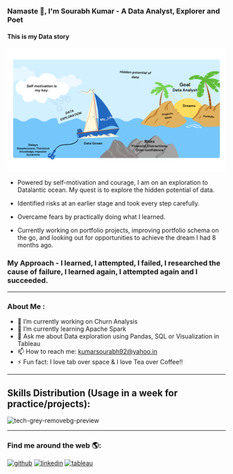 ### Namaste 🙏, I'm Sourabh Kumar - A Data Analyst, Explorer and Poet
#### This is my Data story
![This is my Data story](https://github.com/sou7500/sou7500/blob/main/Data%20Analyst.png)

* Powered by self-motivation and courage, I am on an exploration to Datalantic ocean. My quest is to explore the hidden potential of data.

* Identified risks at an earlier stage and took every step carefully.

* Overcame fears by practically doing what I learned.

* Currently working on portfolio projects, improving portfolio schema on the go, and looking out for opportunities to achieve the dream I had 8 months ago.

### My Approach -  I learned, I attempted, I failed, I researched the cause of failure, I learned again, I attempted again and I succeeded.

----

### About Me :

- 🔭 I’m currently working on Churn Analysis 
- 🌱 I’m currently learning Apache Spark 
- 💬 Ask me about Data exploration using Pandas, SQL or Visualization in Tableau 
- 📫 How to reach me: kumarsourabh92@yahoo.in 
- ⚡ Fun fact: I love tab over space & I love Tea over Coffee!! 

-----

## Skills Distribution (Usage in a week for practice/projects): 

![tech-grey-removebg-preview](https://user-images.githubusercontent.com/109259266/208537040-ff92d320-b3aa-4816-ba6f-d30d5393ad4f.png)

------




### Find me around the web 🌎: 

[<img src='https://user-images.githubusercontent.com/109259266/208538083-c823d701-9c96-40e9-8e47-af6cc03d6150.png' alt='github' height='70'>](https://github.com/Sou7500)  [<img src='https://user-images.githubusercontent.com/109259266/208538362-37ef372c-befd-4a3d-9ba1-d18f1fd2f64b.png' alt='linkedin' height='70'>](https://www.linkedin.com/in/Sou7500/)  [<img src='https://user-images.githubusercontent.com/109259266/208538650-8628eeb3-5621-4fcd-9ed8-4f8d4b2e4b0c.png' alt='tableau' height='60'>](https://public.tableau.com/app/profile/sourabh3075)  






